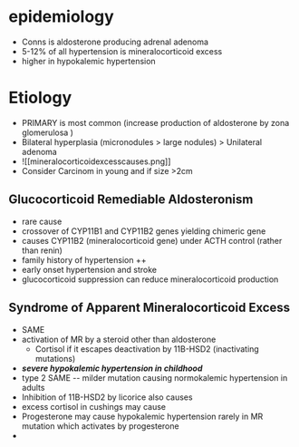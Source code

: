 # epidemiology 
- Conns is aldosterone producing adrenal adenoma 
- 5-12% of all hypertension is mineralocorticoid excess 
- higher in hypokalemic hypertension 
# Etiology 
- PRIMARY is most common (increase production of aldosterone by zona glomerulosa )
- Bilateral hyperplasia (micronodules > large nodules)  > Unilateral adenoma 
- ![[mineralocorticoidexcesscauses.png]]
- Consider Carcinom in young and if size >2cm 
## Glucocorticoid Remediable Aldosteronism 
- rare cause 
- crossover of CYP11B1 and CYP11B2 genes yielding chimeric gene 
- causes CYP11B2 (mineralocorticoid gene) under ACTH control (rather than renin) 
- family history of hypertension ++ 
- early onset hypertension and stroke 
- glucocorticoid suppression can reduce mineralocorticoid production 
## Syndrome of Apparent Mineralocorticoid Excess 
- SAME 
- activation of MR by a steroid other than aldosterone 
	- Cortisol if it escapes deactivation by 11B-HSD2 (inactivating mutations)
- ***severe hypokalemic hypertension in childhood***
- type 2 SAME -- milder mutation causing normokalemic hypertension in adults 
- Inhibition of 11B-HSD2 by licorice also causes 
- excess cortisol in cushings may cause 
- Progesterone may cause hypokalemic hypertension rarely in MR mutation which activates by progesterone 
- 
